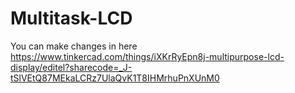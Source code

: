 # Multitask-LCD
You can make changes in here
https://www.tinkercad.com/things/iXKrRyEpn8j-multipurpose-lcd-display/editel?sharecode=_J-tSlVEtQ87MEkaLCRz7UlaQvK1T8IHMrhuPnXUnM0
